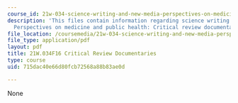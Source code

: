 ```yaml
---
course_id: 21w-034-science-writing-and-new-media-perspectives-on-medicine-and-public-health-fall-2016
description: 'This files contain information regarding science writing and new media:
  Perspectives on medicine and public health: Critical review documentaries.'
file_location: /coursemedia/21w-034-science-writing-and-new-media-perspectives-on-medicine-and-public-health-fall-2016/715dac40e66d80fcb72568a88b83ae0d_MIT21W_034F16_CritRevDoc.pdf
file_type: application/pdf
layout: pdf
title: 21W.034F16 Critical Review Documentaries
type: course
uid: 715dac40e66d80fcb72568a88b83ae0d

---
```

None
